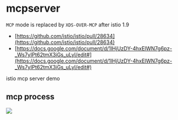 # mcpserver

`MCP` mode is replaced by `XDS-OVER-MCP` after istio 1.9
- [https://github.com/istio/istio/pull/28634](https://github.com/istio/istio/pull/28634)
- [https://docs.google.com/document/d/1lHjUzDY-4hxElWN7g6pz-_Ws7yIPt62tmX3iGs_uLyI/edit#](https://docs.google.com/document/d/1lHjUzDY-4hxElWN7g6pz-_Ws7yIPt62tmX3iGs_uLyI/edit#)

istio mcp server demo

## mcp process

![](./images/mcpserver.png)
